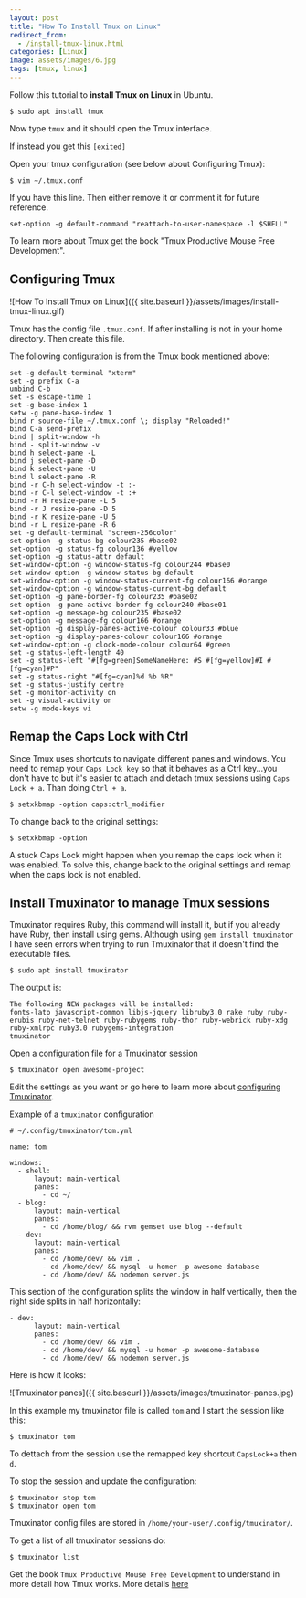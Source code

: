 ```yaml
---
layout: post
title: "How To Install Tmux on Linux"
redirect_from:
  - /install-tmux-linux.html
categories: [Linux]
image: assets/images/6.jpg
tags: [tmux, linux]
---
```


Follow this tutorial to **install Tmux on Linux** in Ubuntu.

    $ sudo apt install tmux

Now type `tmux` and it should open the Tmux interface.

If instead you get this `[exited]`

Open your tmux configuration (see below about Configuring Tmux):

    $ vim ~/.tmux.conf

If you have this line. Then either remove it or comment it for future reference.

    set-option -g default-command "reattach-to-user-namespace -l $SHELL"

To learn more about Tmux get the book "Tmux Productive Mouse Free Development".

## Configuring Tmux

![How To Install Tmux on Linux]({{ site.baseurl }}/assets/images/install-tmux-linux.gif)

Tmux has the config file `.tmux.conf`. If after installing is not in your home directory. Then create this file.

The following configuration is from the Tmux book mentioned above:

    set -g default-terminal "xterm"
    set -g prefix C-a
    unbind C-b
    set -s escape-time 1
    set -g base-index 1
    setw -g pane-base-index 1
    bind r source-file ~/.tmux.conf \; display "Reloaded!"
    bind C-a send-prefix
    bind | split-window -h
    bind - split-window -v
    bind h select-pane -L
    bind j select-pane -D
    bind k select-pane -U
    bind l select-pane -R
    bind -r C-h select-window -t :-
    bind -r C-l select-window -t :+
    bind -r H resize-pane -L 5
    bind -r J resize-pane -D 5
    bind -r K resize-pane -U 5
    bind -r L resize-pane -R 6
    set -g default-terminal "screen-256color"
    set-option -g status-bg colour235 #base02
    set-option -g status-fg colour136 #yellow
    set-option -g status-attr default
    set-window-option -g window-status-fg colour244 #base0
    set-window-option -g window-status-bg default
    set-window-option -g window-status-current-fg colour166 #orange
    set-window-option -g window-status-current-bg default
    set-option -g pane-border-fg colour235 #base02
    set-option -g pane-active-border-fg colour240 #base01  
    set-option -g message-bg colour235 #base02
    set-option -g message-fg colour166 #orange
    set-option -g display-panes-active-colour colour33 #blue
    set-option -g display-panes-colour colour166 #orange
    set-window-option -g clock-mode-colour colour64 #green
    set -g status-left-length 40
    set -g status-left "#[fg=green]SomeNameHere: #S #[fg=yellow]#I #[fg=cyan]#P"
    set -g status-right "#[fg=cyan]%d %b %R"
    set -g status-justify centre
    set -g monitor-activity on
    set -g visual-activity on
    setw -g mode-keys vi

## Remap the Caps Lock with Ctrl

Since Tmux uses shortcuts to navigate different panes and windows. You need to remap your `Caps Lock key` so that it behaves as a Ctrl key...you don't have to but it's easier to attach and detach tmux sessions using `Caps Lock + a`. Than doing `Ctrl + a`.

    $ setxkbmap -option caps:ctrl_modifier

To change back to the original settings:

    $ setxkbmap -option

A stuck Caps Lock might happen when you remap the caps lock when it was enabled. To solve this, change back to the original settings and remap when the caps lock is not enabled.

## Install Tmuxinator to manage Tmux sessions

Tmuxinator requires Ruby, this command will install it, but if you already have Ruby, then install using gems. Although using `gem install tmuxinator` I have seen errors when trying to run Tmuxinator that it doesn't find the executable files.

    $ sudo apt install tmuxinator

The output is:

    The following NEW packages will be installed:
    fonts-lato javascript-common libjs-jquery libruby3.0 rake ruby ruby-erubis ruby-net-telnet ruby-rubygems ruby-thor ruby-webrick ruby-xdg ruby-xmlrpc ruby3.0 rubygems-integration
    tmuxinator

Open a configuration file for a Tmuxinator session

    $ tmuxinator open awesome-project

Edit the settings as you want or go here to learn more about <a href="https://github.com/tmuxinator/tmuxinator" target="_blank">configuring Tmuxinator</a>.

Example of a `tmuxinator` configuration

    # ~/.config/tmuxinator/tom.yml
     
    name: tom
     
    windows:
      - shell:
          layout: main-vertical
          panes:
            - cd ~/
      - blog:
          layout: main-vertical
          panes:
            - cd /home/blog/ && rvm gemset use blog --default
      - dev:
          layout: main-vertical
          panes:
            - cd /home/dev/ && vim .
            - cd /home/dev/ && mysql -u homer -p awesome-database
            - cd /home/dev/ && nodemon server.js

This section of the configuration splits the window in half vertically, then the right side splits in half horizontally:

    - dev:
          layout: main-vertical
          panes:
            - cd /home/dev/ && vim .
            - cd /home/dev/ && mysql -u homer -p awesome-database
            - cd /home/dev/ && nodemon server.js

Here is how it looks:

![Tmuxinator panes]({{ site.baseurl }}/assets/images/tmuxinator-panes.jpg)

In this example my tmuxinator file is called `tom` and I start the session like this:

    $ tmuxinator tom

To dettach from the session use the remapped key shortcut `CapsLock+a` then `d`.

To stop the session and update the configuration:

    $ tmuxinator stop tom
    $ tmuxinator open tom

Tmuxinator config files are stored in `/home/your-user/.config/tmuxinator/`.

To get a list of all tmuxinator sessions do:

    $ tmuxinator list

Get the book `Tmux Productive Mouse Free Development` to understand in more detail how Tmux works. More details [here](https://bphogan.com/publications/)
